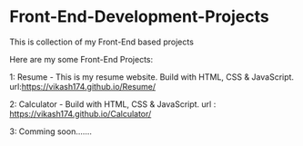 # Front-End-Development-Projects
This is collection of my Front-End based projects


Here are my some Front-End Projects:

1: Resume - This is my resume website. Build with HTML, CSS & JavaScript.
         url:https://vikash174.github.io/Resume/

2: Calculator - Build with HTML, CSS & JavaScript.
       url : https://vikash174.github.io/Calculator/

3: Comming soon.......
              
